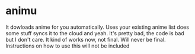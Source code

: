 # animu

It dowloads anime for you automatically. Uses your existing anime list does some stuff syncs it to the cloud and yeah.
It's pretty bad, the code is bad but I don't care.
It kind of works now, not final. Will never be final.
Instructions on how to use this will not be included
